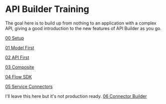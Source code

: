 # API Builder Training

The goal here is to build up from nothing to an application with a complex API, giving a good introduction to the new features of API Builder as you go.

[00 Setup](./00_Setup)

[01 Model First](./01_ModelFirst)

[02 API First](./02_APIFirst)

[03 Composite](./03_Composite)

[04 Flow SDK](./04_FlowSDK)

[05 Service Connectors](./05_ServiceConnector)

I'll leave this here but it's not production ready.
[06 Connector Builder](./06_ConnectorBuilder)
